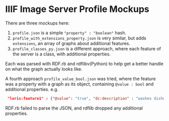IIIF Image Server Profile Mockups
=================================

There are three mockups here:

 1. `profile.json` is a simple `"property" : "boolean"` hash.
 2. `profile_with_extensions_property.json` is very similar, but adds `extensions`, an array of graphs about additional features.
 3. `profile_classes_py.json` is a different approach, where each feature of the server is a class, with additional properties.

 Each was parsed with RDF.rb and rdflibv(Python) to help get a better handle on what the graph actually looks like.

A fourth approach `profile_value_bool.json` was tried, where the feature was a property with a graph as its object, containing `@value : bool` and additional properties. e.g.

```json
 "loris:feature1" : {"@value": "true", "dc:description" : "washes dishes"}
```

RDF.rb failed to parse the JSON, and rdflib dropped any additional properties.
